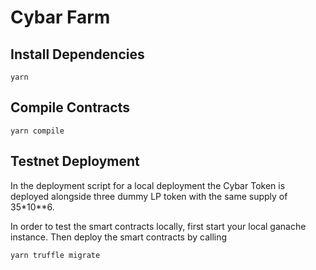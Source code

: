 # Cybar Farm

## Install Dependencies
`yarn`

## Compile Contracts
`yarn compile`

## Testnet Deployment

In the deployment script for a local deployment the Cybar Token is deployed alongside
three dummy LP token with the same supply of 35*10**6.

In order to test the smart contracts locally, first start your local ganache instance. Then
deploy the smart contracts by calling
```
yarn truffle migrate
```
